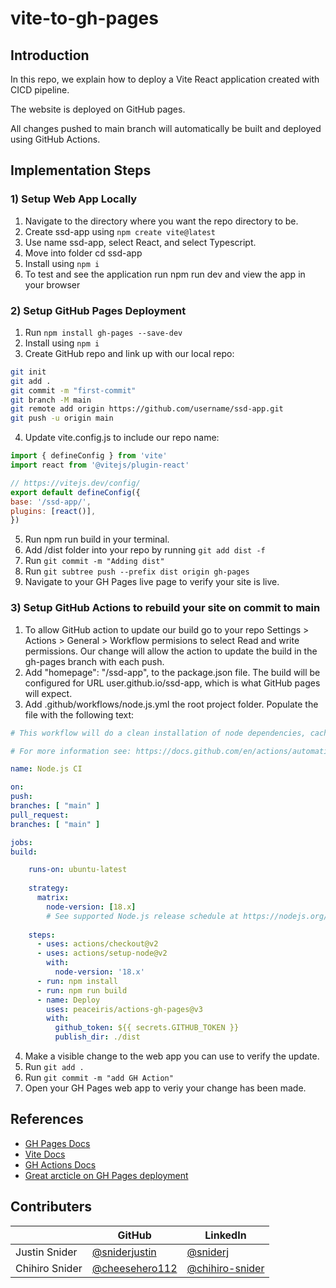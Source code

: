 # vite-to-gh-pages

## Introduction

In this repo, we explain how to deploy a Vite React application created with CICD pipeline.

The website is deployed on GitHub pages.

All changes pushed to main branch will automatically be built and deployed using GitHub Actions.

## Implementation Steps

### 1) Setup Web App Locally

1. Navigate to the directory where you want the repo directory to be.
2. Create ssd-app using `npm create vite@latest`
3. Use name ssd-app, select React, and select Typescript.
4. Move into folder cd ssd-app
5. Install using `npm i`
6. To test and see the application run npm run dev and view the app in your browser

### 2) Setup GitHub Pages Deployment

1. Run `npm install gh-pages --save-dev`
2. Install using `npm i`
3. Create GitHub repo and link up with our local repo:

```bash
git init
git add .
git commit -m "first-commit"
git branch -M main
git remote add origin https://github.com/username/ssd-app.git
git push -u origin main
```



4. Update vite.config.js to include our repo name:

```javascript
import { defineConfig } from 'vite'
import react from '@vitejs/plugin-react'

// https://vitejs.dev/config/
export default defineConfig({
base: '/ssd-app/',
plugins: [react()],
})
```

5. Run npm run build in your terminal.
6. Add /dist folder into your repo by running `git add dist -f`
7. Run `git commit -m "Adding dist"`
8. Run `git subtree push --prefix dist origin gh-pages`
9. Navigate to your GH Pages live page to verify your site is live.

### 3) Setup GitHub Actions to rebuild your site on commit to main
1. To allow GitHub action to update our build go to your repo Settings > Actions > General > Workflow permisions to select Read and write permissions. Our change will allow the action to update the build in the gh-pages branch with each push.
2. Add "homepage": "/ssd-app", to the package.json file. The build will be configured for URL user.github.io/ssd-app, which is what GitHub pages will expect.
3. Add .github/workflows/node.js.yml the root project folder. Populate the file with the following text:

```yaml
# This workflow will do a clean installation of node dependencies, cache/restore them, build the source code and run tests across different versions of node

# For more information see: https://docs.github.com/en/actions/automating-builds-and-tests/building-and-testing-nodejs

name: Node.js CI

on:
push:
branches: [ "main" ]
pull_request:
branches: [ "main" ]

jobs:
build:

    runs-on: ubuntu-latest
    
    strategy:
      matrix:
        node-version: [18.x]
        # See supported Node.js release schedule at https://nodejs.org/en/about/releases/
    
    steps:
      - uses: actions/checkout@v2
      - uses: actions/setup-node@v2
        with:
          node-version: '18.x'
      - run: npm install
      - run: npm run build
      - name: Deploy
        uses: peaceiris/actions-gh-pages@v3
        with:
          github_token: ${{ secrets.GITHUB_TOKEN }}
          publish_dir: ./dist
```



4. Make a visible change to the web app you can use to verify the update.
5. Run `git add .`
6. Run `git commit -m "add GH Action"`
7. Open your GH Pages web app to veriy your change has been made.



## References

* [GH Pages Docs](https://docs.github.com/en/pages/getting-started-with-github-pages)
* [Vite Docs](https://vitejs.dev/guide/)
* [GH Actions Docs](https://docs.github.com/en/actions)
* [Great arcticle on GH Pages deployment](https://dev.to/shashannkbawa/deploying-vite-app-to-github-pages-3ane)



## Contributers

|                | GitHub                                             | LinkedIn                                                     |
| -------------- | -------------------------------------------------- | ------------------------------------------------------------ |
| Justin Snider  | [@sniderjustin](https://github.com/sniderjustin)   | [@sniderj](https://www.linkedin.com/in/sniderj/)             |
| Chihiro Snider | [@cheesehero112](https://github.com/cheesehero112) | [@chihiro-snider](https://www.linkedin.com/in/chihiro-snider/) |

